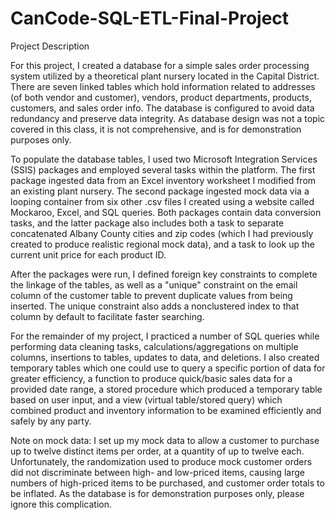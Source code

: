 # CanCode-SQL-ETL-Final-Project

Project Description

For this project, I created a database for a simple sales order processing system utilized by a theoretical plant nursery located in the Capital District. There are seven linked tables which hold information related to addresses (of both vendor and customer), vendors, product departments, products, customers, and sales order info. The database is configured to avoid data redundancy and preserve data integrity. As database design was not a topic covered in this class, it is not comprehensive, and is for demonstration purposes only.

To populate the database tables, I used two Microsoft Integration Services (SSIS) packages and employed several tasks within the platform. The first package ingested data from an Excel inventory worksheet I modified from an existing plant nursery. The second package ingested mock data via a looping container from six other .csv files I created using a website called Mockaroo, Excel, and SQL queries. Both packages contain data conversion tasks, and the latter package also includes both a task to separate concatenated Albany County cities and zip codes (which I had previously created to produce realistic regional mock data), and a task to look up the current unit price for each product ID.

After the packages were run, I defined foreign key constraints to complete the linkage of the tables, as well as a "unique" constraint on the email column of the customer table to prevent duplicate values from being inserted. The unique constraint also adds a nonclustered index to that column by default to facilitate faster searching.

For the remainder of my project, I practiced a number of SQL queries while performing data cleaning tasks, calculations/aggregations on multiple columns, insertions to tables, updates to data, and deletions. I also created temporary tables which one could use to query a specific portion of data for greater efficiency, a function to produce quick/basic sales data for a provided date range, a stored procedure which produced a temporary table based on user input, and a view (virtual table/stored query) which combined product and inventory information to be examined efficiently and safely by any party.

Note on mock data: I set up my mock data to allow a customer to purchase up to twelve distinct items per order, at a quantity of up to twelve each. Unfortunately, the randomization used to produce mock customer orders did not discriminate between high- and low-priced items, causing large numbers of high-priced items to be purchased, and customer order totals to be inflated. As the database is for demonstration purposes only, please ignore this complication.
